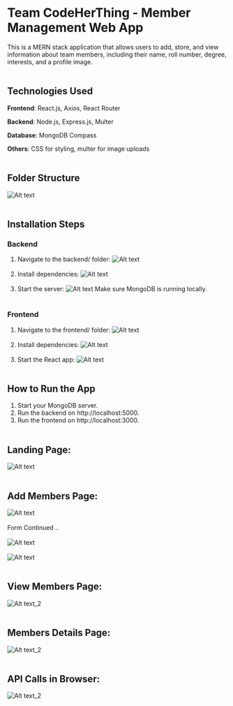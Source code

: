 # **Team CodeHerThing - Member Management Web App**
This is a MERN stack application that allows users to add, store, and view information about team members, including their name, roll number, degree, interests, and a profile image.
<br><br>
## **Technologies Used**
**Frontend**: React.js, Axios, React Router

**Backend**: Node.js, Express.js, Multer

**Database**: MongoDB Compass

**Others**: CSS for styling, multer for image uploads
<br><br>
## **Folder Structure**
![Alt text](https://github.com/Tahsheen786/Team_CodeHerThing/blob/5599f56b17a4733366f42c911f2ccb6f58be71f5/frontend/public/Screenshot%202025-04-30%20235047.png)
<br><br>
## **Installation Steps**
### **Backend**
1. Navigate to the backend/ folder:
![Alt text](https://github.com/Tahsheen786/Team_CodeHerThing/blob/5599f56b17a4733366f42c911f2ccb6f58be71f5/frontend/public/Screenshot%202025-04-30%20235152.png)
<br><br>
2. Install dependencies:
![Alt text](https://github.com/Tahsheen786/Team_CodeHerThing/blob/5599f56b17a4733366f42c911f2ccb6f58be71f5/frontend/public/Screenshot%202025-04-30%20235158.png)
<br><br>
3. Start the server:
![Alt text](https://github.com/Tahsheen786/Team_CodeHerThing/blob/5599f56b17a4733366f42c911f2ccb6f58be71f5/frontend/public/Screenshot%202025-04-30%20235205.png)
Make sure MongoDB is running locally.
<br><br>
### **Frontend**
1. Navigate to the frontend/ folder:
![Alt text](https://github.com/Tahsheen786/Team_CodeHerThing/blob/5599f56b17a4733366f42c911f2ccb6f58be71f5/frontend/public/Screenshot%202025-04-30%20235306.png)
<br><br>
2. Install dependencies:
![Alt text](https://github.com/Tahsheen786/Team_CodeHerThing/blob/5599f56b17a4733366f42c911f2ccb6f58be71f5/frontend/public/Screenshot%202025-04-30%20235315.png)
<br><br>
3. Start the React app:
![Alt text](https://github.com/Tahsheen786/Team_CodeHerThing/blob/5599f56b17a4733366f42c911f2ccb6f58be71f5/frontend/public/Screenshot%202025-04-30%20235326.png)
<br><br>
## **How to Run the App**
1. Start your MongoDB server.
2. Run the backend on http://localhost:5000.
3. Run the frontend on http://localhost:3000.
<br><br>

## **Landing Page:**
![Alt text](https://github.com/Tahsheen786/Team_CodeHerThing/blob/2592e1d67e8493afe7b231d64cfdb7735f1a43e4/frontend/public/Screenshot%202025-04-30%20230252.png)
<br><br>
## **Add Members Page:**
![Alt text](https://github.com/Tahsheen786/Team_CodeHerThing/blob/2592e1d67e8493afe7b231d64cfdb7735f1a43e4/frontend/public/Screenshot%202025-04-30%20230218.png)
<br><br>
Form Continued .. 
<br><br>
![Alt text](https://github.com/Tahsheen786/Team_CodeHerThing/blob/2592e1d67e8493afe7b231d64cfdb7735f1a43e4/frontend/public/Screenshot%202025-04-30%20230231.png)
<br><br>
![Alt text](https://github.com/Tahsheen786/Team_CodeHerThing/blob/52d81fb7aa1551d26058ecb01d040e269c8260b0/frontend/public/Screenshot%202025-04-30%20225959.png)
<br><br>

## **View Members Page:** 
![Alt text_2](https://github.com/Tahsheen786/Team_CodeHerThing/blob/6d457578a6e8949c754501a6a962cd7700ce583f/frontend/public/Screenshot%202025-04-30%20230129.png)
<br><br>
## **Members Details Page:** 
![Alt text_2](https://github.com/Tahsheen786/Team_CodeHerThing/blob/0df8408c479ecf03421ba3e743c2f48b52d9b446/frontend/public/Screenshot%202025-04-30%20230157.png)
<br><br>
## **API Calls in Browser:** 
![Alt text_2](https://github.com/Tahsheen786/Team_CodeHerThing/blob/0df8408c479ecf03421ba3e743c2f48b52d9b446/frontend/public/Screenshot%202025-04-30%20230342.png)
<br><br>


